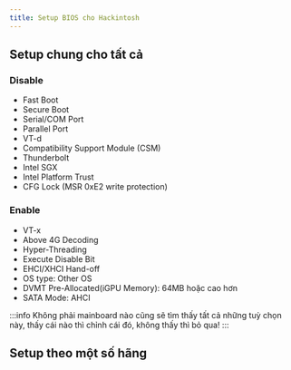 ```yaml
---
title: Setup BIOS cho Hackintosh
---
```


## Setup chung cho tất cả

### Disable

* Fast Boot
* Secure Boot
* Serial/COM Port
* Parallel Port
* VT-d
* Compatibility Support Module (CSM)
* Thunderbolt
* Intel SGX
* Intel Platform Trust
* CFG Lock (MSR 0xE2 write protection)

### Enable

* VT-x
* Above 4G Decoding
* Hyper-Threading
* Execute Disable Bit
* EHCI/XHCI Hand-off
* OS type: Other OS
* DVMT Pre-Allocated(iGPU Memory): 64MB hoặc cao hơn
* SATA Mode: AHCI

:::info
Không phải mainboard nào cũng sẽ tìm thấy tất cả những tuỳ chọn này, thấy cái nào thì chỉnh cái đó, không thấy thì bỏ qua!
:::

## Setup theo một số hãng